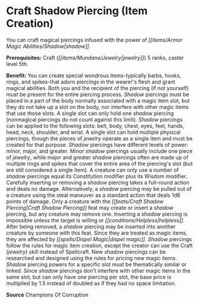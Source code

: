 ﻿---
cssclass: [feats]

---
# Craft Shadow Piercing (Item Creation)

You can craft magical piercings infused with the power of _[[items/Armor Magic Abilities/Shadow|shadow]]_.

**Prerequisites:** Craft (_[[items/Mundane/Jewelry|jewelry]]_) 5 ranks, caster level 5th.

**Benefit:** You can create special wondrous items-typically barbs, hooks, rings, and spikes-that adorn piercings in the wearer's flesh and grant magical abilities. Both you and the recipient of the piercing (if not yourself) must be present for the entire piercing process. _Shadow_ piercings must be placed in a part of the body normally associated with a magic item slot, but they do not take up a slot on the body, nor interfere with other magic items that use those slots. A single slot can only hold one _shadow_ piercing (nonmagical piercings do not count against this limit). _Shadow_ piercings can be applied to the following slots: belt, body, chest, eyes, feet, hands, head, neck, shoulder, and wrist. A single slot can hold multiple physical piercings, though the pieces of _jewelry_ operate as a single item and must be created for that purpose. _Shadow_ piercings have different levels of power: minor, major, and greater. Minor _shadow_ piercings usually include one piece of _jewelry_, while major and greater _shadow_ piercings often are made up of multiple rings and spikes that cover the entire area of the piercing's slot (but are still considered a single item). A creature can only use a number of _shadow_ piercings equal its Constitution modifier plus its Wisdom modifier. Carefully inserting or removing a _shadow_ piercing takes a full-round action and deals no damage. Alternatively, a _shadow_ piercing may be pulled out of a creature using the steal maneuver as a standard action that deals 1d6 points of damage. Only a creature with the _[[feats/Craft _Shadow_ Piercing|Craft _Shadow_ Piercing]]_ feat may create or insert a _shadow_ piercing, but any creature may remove one. Inserting a _shadow_ piercing is impossible unless the target is willing or _[[conditions/Helpless|helpless]]_. After being removed, a _shadow_ piercing may be inserted into another creature by someone with this feat. Since they are treated as magic items, they are affected by _[[spells/Dispel Magic|dispel magic]]_. _Shadow_ piercings follow the rules for magic item creation, except the creator can use the Craft (_jewelry_) skill instead of Spellcraft. New _shadow_ piercings can be researched and designed using the rules for pricing new magic items. _Shadow_ piercing powers for a specific slot must be thematically similar or linked. Since _shadow_ piercings don't interfere with other magic items in the same slot, but can only have one piercing per slot, the base price is multiplied by 1.5 instead of doubled as if they had no space limitation.

**Source** Champions Of Corruption